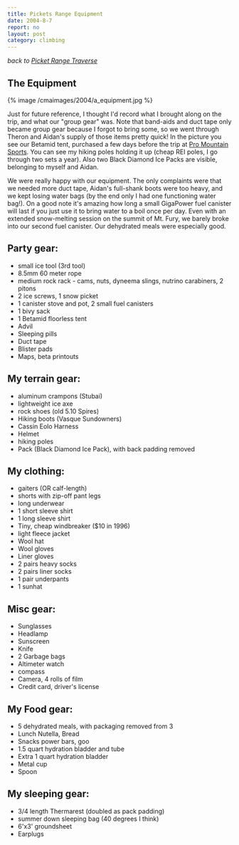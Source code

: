 ```yaml
---
title: Pickets Range Equipment
date: 2004-8-7
report: no
layout: post
category: climbing
---
```


*back to [Picket Range Traverse](/cma/2004/pickets.html)*

The Equipment
---

{% image /cmaimages/2004/a_equipment.jpg %}

Just for future reference, I thought I'd record what I brought along on
the trip, and what our "group gear" was. Note that band-aids and duct tape
only became group gear because I forgot to bring some, so we went through
Theron and Aidan's supply of those items pretty quick! In the picture you see
our Betamid tent, purchased a few days before the trip at [Pro
Mountain Sports](https://promountainsports.com/). 
You can see my hiking poles holding it up (cheap REI
poles, I go through two sets a year). Also two Black Diamond Ice Packs are
visible, belonging to myself and Aidan.

We were really happy with our equipment. The only complaints were that we needed
more duct tape, Aidan's full-shank boots were too heavy, and we kept losing
water bags (by the end only I had one functioning water bag!). On a good
note it's amazing how long a small GigaPower fuel canister will last if you
just use it to bring water to a boil once per day. Even with an extended
snow-melting session on the summit of Mt. Fury, we barely broke into our
second fuel canister. Our dehydrated meals were especially good.

## Party gear:
* small ice tool (3rd tool)
* 8.5mm 60 meter rope
* medium rock rack - cams, nuts, dyneema slings, nutrino carabiners, 2 pitons
* 2 ice screws, 1 snow picket
* 1 canister stove and pot, 2 small fuel canisters
* 1 bivy sack
* 1 Betamid floorless tent
* Advil
* Sleeping pills
* Duct tape
* Blister pads
* Maps, beta printouts

## My terrain gear:
* aluminum crampons (Stubai)
* lightweight ice axe
* rock shoes (old 5.10 Spires)
* Hiking boots (Vasque Sundowners)
* Cassin Eolo Harness
* Helmet
* hiking poles
* Pack (Black Diamond Ice Pack), with back padding removed

## My clothing:
* gaiters (OR calf-length)
* shorts with zip-off pant legs
* long underwear
* 1 short sleeve shirt
* 1 long sleeve shirt
* Tiny, cheap windbreaker ($10 in 1996)
* light fleece jacket
* Wool hat
* Wool gloves
* Liner gloves
* 2 pairs heavy socks
* 2 pairs liner socks
* 1 pair underpants
* 1 sunhat

## Misc gear:
* Sunglasses
* Headlamp
* Sunscreen
* Knife
* 2 Garbage bags
* Altimeter watch
* compass
* Camera, 4 rolls of film
* Credit card, driver's license

## My Food gear:
* 5 dehydrated meals, with packaging removed from 3
* Lunch Nutella, Bread
* Snacks power bars, goo
* 1.5 quart hydration bladder and tube
* Extra 1 quart hydration bladder
* Metal cup
* Spoon

## My sleeping gear:
* 3/4 length Thermarest (doubled as pack padding)
* summer down sleeping bag (40 degrees I think)
* 6'x3' groundsheet
* Earplugs
